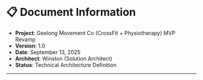 # 📋 Document Information
- **Project**: Geelong Movement Co (CrossFit + Physiotherapy) MVP Revamp
- **Version**: 1.0
- **Date**: September 13, 2025
- **Architect**: Winston (Solution Architect)
- **Status**: Technical Architecture Definition

---
